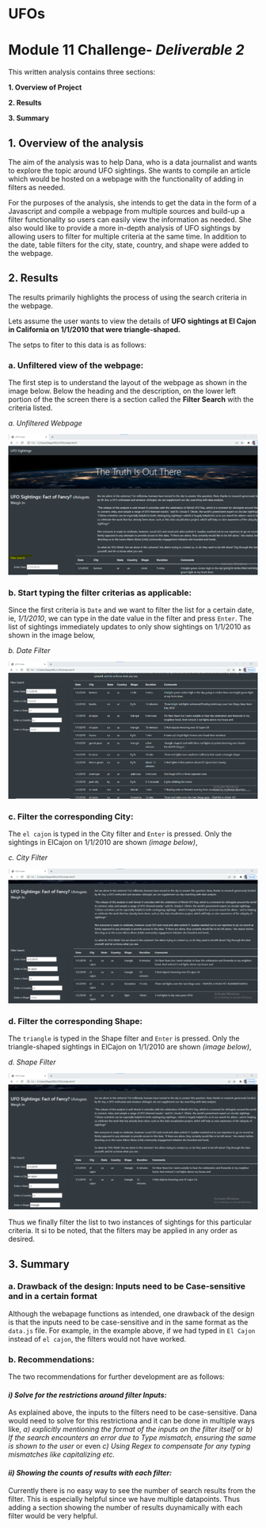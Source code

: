 # UFOs
# Module 11 Challenge- _Deliverable 2_

This written analysis contains three sections:

**1. Overview of Project**

**2. Results**

**3. Summary**
 
## 1. Overview of the analysis

The aim of the analysis was to help Dana, who is a data journalist and wants to explore the topic around UFO sightings. She wants to compile an article which would be hosted on a webpage with the functionality of adding in filters as needed. 

For the purposes of the analysis, she intends to get the data in the form of a Javascript and compile a webpage from multiple sources and build-up a filter functionality so users can easily view the information as needed. She also would like to provide a more in-depth analysis of UFO sightings by allowing users to filter for multiple criteria at the same time. In addition to the date, table filters for the city, state, country, and shape were added to the webpage.

## 2. Results

The results primarily highlights the process of using the search criteria in the webpage. 

Lets assume the user wants to view the details of **UFO sightings at El Cajon in California on 1/1/2010 that were triangle-shaped.**

The setps to fiter to this data is as follows:
### **a. Unfiltered view of the webpage:**

The first step is to understand the layout of the webpage as shown in the image below. Below the heading and the description, on the lower left portion of the the screen there is a section called the **Filter Search** with the criteria listed.

*a. Unfiltered Webpage*

![a. Webpage](Resources/webpage_1.png)

### **b. Start typing the filter criterias as applicable:**

Since the first criteria is `Date` and we want to filter the list for a certain date, ie, *1/1/2010*, we can type in the date value in the filter and press `Enter`. The list of sightings immediately updates to only show sightings on 1/1/2010 as shown in the image below,

*b. Date Filter*

![b. Date](Resources/webpage_2.png)

### **c. Filter the corresponding City:**

The `el cajon` is typed in the City filter and `Enter` is pressed. Only the sightings in ElCajon on 1/1/2010 are shown *(image below)*,

*c. City Filter*

![c. City](Resources/webpage_3.png)

### **d. Filter the corresponding Shape:**

The `triangle` is typed in the Shape filter and `Enter` is pressed. Only the triangle-shaped sightings in ElCajon on 1/1/2010 are shown *(image below)*,

*d. Shape Filter*

![d. Shape](Resources/webpage_4.png)


Thus we finally filter the list to two instances of sightings for this particular criteria. It si to be noted, that the filters may be applied in any order as desired.

## 3. Summary

### a. **Drawback of the design: Inputs need to be Case-sensitive and in a certain format**

Although the webapage functions as intended, one drawback of the design is that the inputs need to be case-sensitive and in the same format as the `data.js` file. For example, in the example above, if we had typed in `El Cajon` instead of `el cajon`, the filters would not have worked.

### **b. Recommendations:**

The two recommendations for further development are as follows:
#### *i) Solve for the restrictions around filter Inputs:*

As explained above, the inputs to the filters need to be case-sensitive. Dana would need to solve for this restrictiona and it can be done in multiple ways like, *a) explicitly mentioning the format of the inputs on the filter itself* or *b) If the search encounters an error due to Type mismatch, ensuring the same is shown to the user* or even *c) Using Regex to compensate for any typing mismatches like capitalizing etc.*
#### *ii) Showing the counts of results with each filter:*

Currently there is no easy way to see the number of search results from the filter. This is especially helpful since we have multiple datapoints. Thus adding a section showing the number of results duynamically with each filter would be very helpful.
